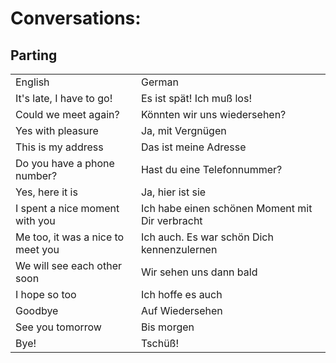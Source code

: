 # Conversations: 

## Parting
<table>
	<tr>
        <td>English</td>
        <td>German</td>
    </tr>
    <tr>
        <td>It's late, I have to go!</td>
        <td>Es ist spät! Ich muß los!</td>
    </tr>
    <tr>
        <td>Could we meet again?</td>
        <td>Könnten wir uns wiedersehen?</td>
    </tr>
    <tr>
        <td>Yes with pleasure</td>
        <td>Ja, mit Vergnügen</td>
    </tr>
    <tr>
        <td>This is my address</td>
        <td>Das ist meine Adresse</td>
    </tr>
    <tr>
        <td>Do you have a phone number?</td>
        <td>Hast du eine Telefonnummer?</td>
    </tr>
    <tr>
        <td>Yes, here it is</td>
        <td>Ja, hier ist sie</td>
    </tr>
    <tr>
        <td>I spent a nice moment with you</td>
        <td>Ich habe einen schönen Moment mit Dir verbracht</td>
    </tr>
    <tr>
        <td>Me too, it was a nice to meet you</td>
        <td>Ich auch. Es war schön Dich kennenzulernen</td>
    </tr>
    <tr>
        <td>We will see each other soon</td>
        <td>Wir sehen uns dann bald</td>
    </tr>
    <tr>
        <td>I hope so too</td>
        <td>Ich hoffe es auch</td>
    </tr>
    <tr>
        <td>Goodbye</td>
        <td>Auf Wiedersehen</td>
    </tr>
    <tr>
        <td>See you tomorrow</td>
        <td>Bis morgen</td>
    </tr>
    <tr>
        <td>Bye!</td>
        <td>Tschüß!</td>
    </tr>
</table>
